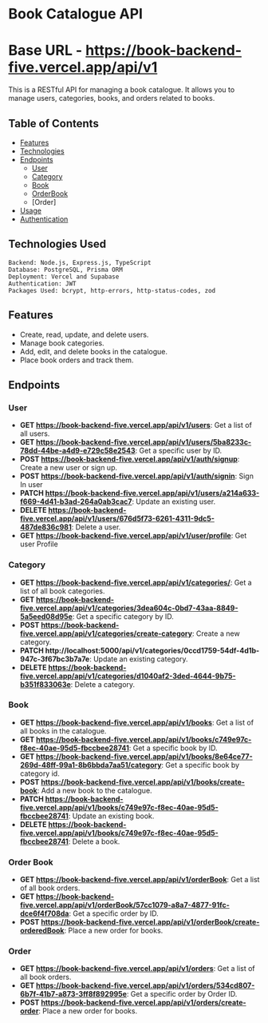 # Book Catalogue API

# Base URL - https://book-backend-five.vercel.app/api/v1

This is a RESTful API for managing a book catalogue. It allows you to manage users, categories, books, and orders related to books.

## Table of Contents
- [Features](#features)
- [Technologies](#technologies)
- [Endpoints](#endpoints)
  - [User](#user)
  - [Category](#category)
  - [Book](#book)
  - [OrderBook](#order)
  - [Order]
- [Usage](#usage)
- [Authentication](#authentication)

## Technologies Used

    Backend: Node.js, Express.js, TypeScript
    Database: PostgreSQL, Prisma ORM
    Deployment: Vercel and Supabase
    Authentication: JWT
    Packages Used: bcrypt, http-errors, http-status-codes, zod

## Features

- Create, read, update, and delete users.
- Manage book categories.
- Add, edit, and delete books in the catalogue.
- Place book orders and track them.

## Endpoints

### User

- **GET https://book-backend-five.vercel.app/api/v1/users**: Get a list of all users.
- **GET https://book-backend-five.vercel.app/api/v1/users/5ba8233c-78dd-44be-a4d9-e729c58e2543**: Get a specific user by ID.
- **POST https://book-backend-five.vercel.app/api/v1/auth/signup**: Create a new user or sign up.
- **POST https://book-backend-five.vercel.app/api/v1/auth/signin**: Sign In user
- **PATCH https://book-backend-five.vercel.app/api/v1/users/a214a633-f669-4d41-b3ad-264a0ab3cac7**: Update an existing user.
- **DELETE https://book-backend-five.vercel.app/api/v1/users/676d5f73-6261-4311-9dc5-487de836c981**: Delete a user.
- **GET https://book-backend-five.vercel.app/api/v1/user/profile**: Get user Profile

### Category

- **GET https://book-backend-five.vercel.app/api/v1/categories/**: Get a list of all book categories.
- **GET https://book-backend-five.vercel.app/api/v1/categories/3dea604c-0bd7-43aa-8849-5a5eed08d95e**: Get a specific category by ID.
- **POST https://book-backend-five.vercel.app/api/v1/categories/create-category**: Create a new category.
- **PATCH http://localhost:5000/api/v1/categories/0ccd1759-54df-4d1b-947c-3f67bc3b7a7e**: Update an existing category.
- **DELETE https://book-backend-five.vercel.app/api/v1/categories/d1040af2-3ded-4644-9b75-b351f833063e**: Delete a category.

### Book

- **GET https://book-backend-five.vercel.app/api/v1/books**: Get a list of all books in the catalogue.
- **GET https://book-backend-five.vercel.app/api/v1/books/c749e97c-f8ec-40ae-95d5-fbccbee28741**: Get a specific book by ID.
- **GET https://book-backend-five.vercel.app/api/v1/books/8e64ce77-269d-48ff-99a1-8b6bbda7aa51/category**: Get a specific book by category id.
- **POST https://book-backend-five.vercel.app/api/v1/books/create-book**: Add a new book to the catalogue.
- **PATCH https://book-backend-five.vercel.app/api/v1/books/c749e97c-f8ec-40ae-95d5-fbccbee28741**: Update an existing book.
- **DELETE https://book-backend-five.vercel.app/api/v1/books/c749e97c-f8ec-40ae-95d5-fbccbee28741**: Delete a book.

### Order Book

- **GET https://book-backend-five.vercel.app/api/v1/orderBook**: Get a list of all book orders.
- **GET https://book-backend-five.vercel.app/api/v1/orderBook/57cc1079-a8a7-4877-91fc-dce6f4f708da**: Get a specific order by ID.
- **POST https://book-backend-five.vercel.app/api/v1/orderBook/create-orderedBook**: Place a new order for books.

### Order 

- **GET https://book-backend-five.vercel.app/api/v1/orders**: Get a list of all book orders.
- **GET https://book-backend-five.vercel.app/api/v1/orders/534cd807-6b7f-41b7-a873-3ff8f892995e**: Get a specific order by Order ID.
- **POST https://book-backend-five.vercel.app/api/v1/orders/create-order**: Place a new order for books.


